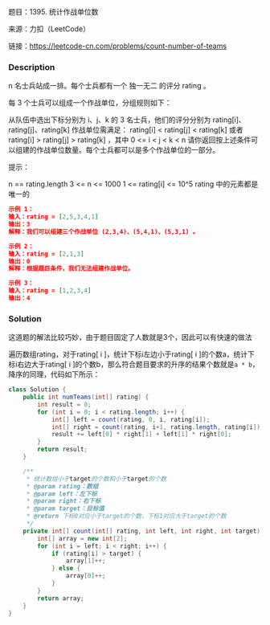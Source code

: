 题目：1395. 统计作战单位数

来源：力扣（LeetCode）

链接：https://leetcode-cn.com/problems/count-number-of-teams


### Description

 n 名士兵站成一排。每个士兵都有一个 独一无二 的评分 rating 。

每 3 个士兵可以组成一个作战单位，分组规则如下：

从队伍中选出下标分别为 i、j、k 的 3 名士兵，他们的评分分别为 rating[i]、rating[j]、rating[k]
作战单位需满足： rating[i] < rating[j] < rating[k] 或者 rating[i] > rating[j] > rating[k] ，其中  0 <= i < j < k < n
请你返回按上述条件可以组建的作战单位数量。每个士兵都可以是多个作战单位的一部分。


提示：

n == rating.length
3 <= n <= 1000
1 <= rating[i] <= 10^5
rating 中的元素都是唯一的

```json
示例 1：
输入：rating = [2,5,3,4,1]
输出：3
解释：我们可以组建三个作战单位 (2,3,4)、(5,4,1)、(5,3,1) 。

示例 2：
输入：rating = [2,1,3]
输出：0
解释：根据题目条件，我们无法组建作战单位。

示例 3：
输入：rating = [1,2,3,4]
输出：4
```



### Solution

这道题的解法比较巧妙，由于题目固定了人数就是3个，因此可以有快速的做法

遍历数组rating，对于rating[ i ]，统计下标i左边小于rating[ i ]的个数a，统计下标i右边大于rating[ i ]的个数b，那么符合题目要求的升序的结果个数就是`a * b`，降序的同理，代码如下所示：

```java
class Solution {
    public int numTeams(int[] rating) {
        int result = 0;
        for (int i = 0; i < rating.length; i++) {
            int[] left = count(rating, 0, i, rating[i]);
            int[] right = count(rating, i+1, rating.length, rating[i]);
            result += left[0] * right[1] + left[1] * right[0];
        }
        return result;
    }

    /**
     * 统计数组小于target的个数和小于target的个数
     * @param rating：数组
     * @param left：左下标
     * @param right：右下标
     * @param target：目标值
     * @return 下标0对应小于target的个数，下标1对应大于target的个数
     */
    private int[] count(int[] rating, int left, int right, int target) {
        int[] array = new int[2];
        for (int i = left; i < right; i++) {
            if (rating[i] > target) {
                array[1]++;
            } else {
                array[0]++;
            }
        }
        return array;
    }
}
```

